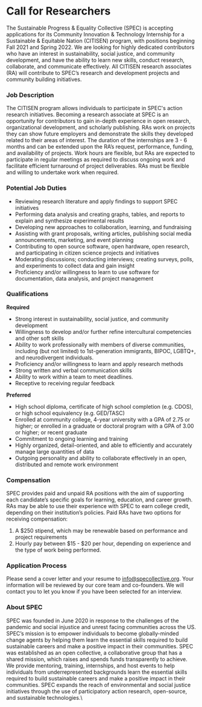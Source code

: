 # Call for Researchers

The Sustainable Progress & Equality Collective (SPEC) is accepting applications for its Community Innovation & Technology Internship for a Sustainable & Equitable Nation (CITISEN) program, with positions beginning Fall 2021 and Spring 2022. We are looking for highly dedicated contributors who have an interest in sustainability, social justice, and community development, and have the ability to learn new skills, conduct research, collaborate, and communicate effectively. All CITISEN research associates (RA) will contribute to SPEC’s research and development projects and community building initiatives.

### **Job Description**

The CITISEN program allows individuals to participate in SPEC's action research initiatives. Becoming a research associate at SPEC is an opportunity for contributors to gain in-depth experience in open research, organizational development, and scholarly publishing. RAs work on projects they can show future employers and demonstrate the skills they developed related to their areas of interest. The duration of the internships are 3 - 6 months and can be extended upon the RA’s request, performance, funding, and availability of projects. Work hours are flexible, but RAs are expected to participate in regular meetings as required to discuss ongoing work and facilitate efficient turnaround of project deliverables. RAs must be flexible and willing to undertake work when required.

### **Potential Job Duties**

* Reviewing research literature and apply findings to support SPEC initiatives
* Performing data analysis and creating graphs, tables, and reports to explain and synthesize experimental results
* Developing new approaches to collaboration, learning, and fundraising
* Assisting with grant proposals, writing articles, publishing social media announcements, marketing, and event planning
* Contributing to open source software, open hardware, open research, and participating in citizen science projects and initiatives
* Moderating discussions; conducting interviews; creating surveys, polls, and experiments to collect data and gain insight
* Proficiency and/or willingness to learn to use software for documentation, data analysis, and project management

### **Qualifications**

**Required**

* Strong interest in sustainability, social justice, and community development
* Willingness to develop and/or further refine intercultural competencies and other soft skills
* Ability to work professionally with members of diverse communities, including (but not limited) to 1st-generation immigrants, BIPOC, LGBTQ+, and neurodivergent individuals.
* Proficiency and/or willingness to learn and apply research methods
* Strong written and verbal communication skills
* Ability to work within a team to meet deadlines.
* Receptive to receiving regular feedback

**Preferred**

* High school diploma, certificate of high school completion (e.g. CDOS), or high school equivalency (e.g. GED/TASC)
* Enrolled at community college, 4-year university with a GPA of 2.75 or higher; or enrolled in a graduate or doctoral program with a GPA of 3.00 or higher; or recent graduate
* Commitment to ongoing learning and training
* Highly organized, detail-oriented, and able to efficiently and accurately manage large quantities of data
* Outgoing personality and ability to collaborate effectively in an open, distributed and remote work environment

### **Compensation**

SPEC provides paid and unpaid RA positions with the aim of supporting each candidate’s specific goals for learning, education, and career growth. RAs may be able to use their experience with SPEC to earn college credit, depending on their institution’s policies. Paid RAs have two options for receiving compensation:

1. A $250 stipend, which may be renewable based on performance and project requirements
2. Hourly pay between $15 - $20 per hour, depending on experience and the type of work being performed.

### **Application Process**

Please send a cover letter and your resume to [info@specollective.org](mailto:info@specollective.org). Your information will be reviewed by our core team and co-founders. We will contact you to let you know if you have been selected for an interview.

### **About SPEC**

SPEC was founded in June 2020 in response to the challenges of the pandemic and social injustice and unrest facing communities across the US. SPEC’s mission is to empower individuals to become globally-minded change agents by helping them learn the essential skills required to build sustainable careers and make a positive impact in their communities. SPEC was established as an open collective, a collaborative group that has a shared mission, which raises and spends funds transparently to achieve. We provide mentoring, training, internships, and host events to help individuals from underrepresented backgrounds learn the essential skills required to build sustainable careers and make a positive impact in their communities. SPEC expands the reach of environmental and social justice initiatives through the use of participatory action research, open-source, and sustainable technologies.\

